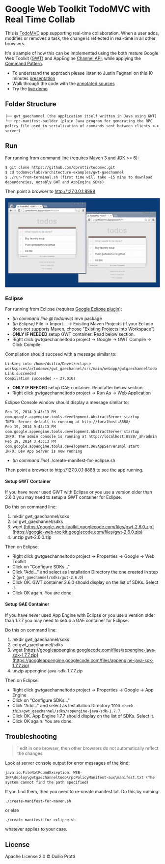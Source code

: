 
# Google Web Toolkit TodoMVC with Real Time Collab

This is [TodoMVC](http://todomvc.com) app supporting real-time collaboration.
When a user adds, modifies or removes a task, the change is reflected in real-time in all other browsers.

It's a sample of how this can be implemented using the both mature Google Web Toolkit ([GWT](http://www.gwtproject.org/))
and AppEngine [Channel API](https://developers.google.com/appengine/docs/java/channel/), while applying
the [Command Pattern](http://en.wikipedia.org/wiki/Command_pattern).

- To understand the approach please listen to Justin Fagnani on this 10 minutes [presentation](http://www.youtube.com/watch?v=wWhd9ZwvCyw&t=29m44s)
- Walk through the code with the [annotated sources](http://dprotti.github.io/todomvc)
- Try the [live demo](http://gwttodomvc.appspot.com)

## Folder Structure

```
├── gwt_gaechannel (the application itself written in Java using GWT)
└── rpc-manifest-builder (plain Java program for generating the RPC policy file used in serialization of commands sent between clients <-> server)
```

## Run
For running from command line (requires Maven 3 and JDK >= 6):

    $ git clone https://github.com/dprotti/todomvc.git
    $ cd todomvc/labs/architecture-examples/gwt-gaechannel
    $ ./run-from-terminal.sh (first time will take ~15 mins to download dependencies, notably GWT and AppEngine SDKs)

Then point a browser to http://127.0.0.1:8888

![TodoMVC screenshot](gwt_gaechannel/src/main/docco/in-action.png)

### Eclipse
For running from Eclipse (requires [Google Eclipse plugin](https://developers.google.com/eclipse/)):

- _(In command line @ todomvc)_ mvn package
- _(In Eclipse)_ File -> Import... -> Existing Maven Projects (if your Eclipse does not supports Maven, choose "Existing Projects into Workspace")
- **ONLY IF NEEDED** setup GWT container. Read below section.
- Right click gwtgaechanneltodo project -> Google -> GWT Compile -> Click Compile

Compilation should succeed with a message similar to:

    Linking into /home/duilio/Devel/eclipse-workspaces/a/todomvc/gwt_gaechannel/src/main/webapp/gwtgaechanneltodo
    Link succeeded
    Compilation succeeded -- 27.010s

- **ONLY IF NEEDED** setup GAE container. Read after below section.
- Right click gwtgaechanneltodo project -> Run As -> Web Application

Eclipse Console window should display a message similar to:

    Feb 19, 2014 9:43:13 PM com.google.appengine.tools.development.AbstractServer startup
    INFO: Server default is running at http://localhost:8888/
    Feb 19, 2014 9:43:13 PM com.google.appengine.tools.development.AbstractServer startup
    INFO: The admin console is running at http://localhost:8888/_ah/admin
    Feb 19, 2014 3:43:13 PM com.google.appengine.tools.development.DevAppServerImpl start
    INFO: Dev App Server is now running

- _(In command line)_ ./create-manifest-for-eclipse.sh

Then point a browser to http://127.0.0.1:8888 to see the app running.

#### Setup GWT Container

If you have never used GWT with Eclipse or you use a version older than 2.6.0 you may need to setup a GWT container for Eclipse.

Do this on command line:

1. mkdir gwt_gaechannel/sdks
2. cd gwt_gaechannel/sdks
3. wget [https://google-web-toolkit.googlecode.com/files/gwt-2.6.0.zip](https://google-web-toolkit.googlecode.com/files/gwt-2.6.0.zip)
4. unzip gwt-2.6.0.zip

Then on Eclipse:

- Right click gwtgaechanneltodo project -> Properties -> Google -> Web Toolkit
- Click on "Configure SDKs..."
- Click "Add..." and select as Installation Directory the one created in step 2 (`gwt_gaechannel/sdks/gwt-2.6.0`)
- Click OK. GWT container 2.6.0 should display on the list of SDKs. Select it.
- Click OK again. You are done.

#### Setup GAE Container

If you have never used App Engine with Eclipse or you use a version older than 1.7.7 you may need to setup a GAE container for Eclipse.

Do this on command line:

1. mkdir gwt_gaechannel/sdks
2. cd gwt_gaechannel/sdks
3. wget [https://googleappengine.googlecode.com/files/appengine-java-sdk-1.7.7.zip](https://googleappengine.googlecode.com/files/appengine-java-sdk-1.7.7.zip)
4. unzip appengine-java-sdk-1.7.7.zip

Then on Eclipse:

- Right click gwtgaechanneltodo project -> Properties -> Google -> App Engine
- Click on "Configure SDKs..."
- Click "Add..." and select as Installation Directory `TODO-check-this/gwt_gaechannel/sdks/appengine-java-sdk-1.7.7`
- Click OK. App Engine 1.7.7 should display on the list of SDKs. Select it.
- Click OK again. You are done.

## Troubleshooting

> I edit in one browser, then other browsers do not automatically reflect the changes.

Look at server console output for error messages of the kind:

    java.io.FileNotFoundException: WEB-INF\deploy\gwtgaechanneltodo\rpcPolicyManifest-aux\manifest.txt (The system cannot find the path specified)
    
If you find them, then you need to re-create manifest.txt. Do this by running:

    ./create-manifest-for-maven.sh

or else

    ./create-manifest-for-eclipse.sh
    
whatever applies to your case.

## License

Apache License 2.0 © Duilio Protti
